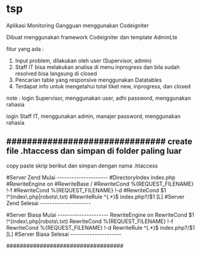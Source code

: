 # tsp
Aplikasi Monitoring Gangguan menggunakan Codeigniter

Dibuat menggunakan framework Codeigniter dan template AdminLte

fitur yang ada :

1. Input problem, dilakukan oleh user (Supervisor, admin)
2. Staff IT bisa melakukan analisa di menu inprogress dan bila sudah resolved bisa langsung di closed
3. Pencarian table yang responsive menggunakan Datatables
4. Terdapat info untuk mengetahui total tiket new, inprogress, dan closed

note :
login Supervisor, 
menggunakan user, adhi
password,
menggunakan rahasia

login Staff IT,
menggunakan admin, manajer
password,
menggunakan rahasia

###############################
create file .htaccess dan simpan di folder paling luar
-------------------------------
copy paste skrip berikut dan simpan dengan nama .htaccess

#Server Zend Mulai ---------------------
#DirectoryIndex index.php
#RewriteEngine on
#RewriteBase /
#RewriteCond %{REQUEST_FILENAME} !-f
#RewriteCond %{REQUEST_FILENAME} !-d
#RewriteCond $1 !^(index\.php|robots\.txt)
#RewriteRule ^(.*)$ index.php?/$1 [L]
#Server Zend Selesai ---------------------

#Server Biasa Mulai ---------------------
RewriteEngine on
RewriteCond $1 !^(index\.php|robots\.txt)
RewriteCond %{REQUEST_FILENAME} !-f
RewriteCond %{REQUEST_FILENAME} !-d
RewriteRule ^(.*)$ index.php?/$1 [L]
#Server Biasa Selesai ---------------------

###################################
